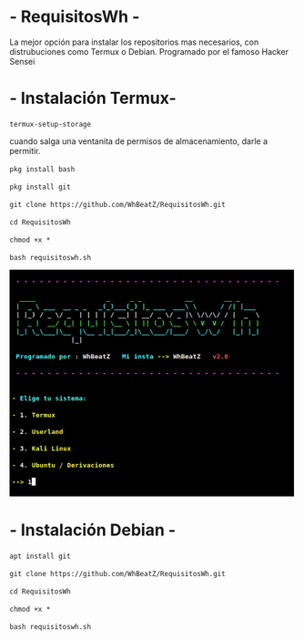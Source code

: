 # - RequisitosWh -

La mejor opción para instalar los repositorios mas necesarios, con distrubuciones como Termux o Debian.
Programado por el famoso Hacker Sensei

# - Instalación Termux-

`termux-setup-storage`

cuando salga una ventanita de permisos de almacenamiento, darle a permitir.

`pkg install bash`

`pkg install git`

`git clone https://github.com/WhBeatZ/RequisitosWh.git`

`cd RequisitosWh`

`chmod +x *`

`bash requisitoswh.sh`

<img src= https://github.com/WhBeatZ/RequisitosWh/blob/main/files/image1.png width="500"/>

# - Instalación Debian -

`apt install git`

`git clone https://github.com/WhBeatZ/RequisitosWh.git`

`cd RequisitosWh`

`chmod +x *`

`bash requisitoswh.sh`
